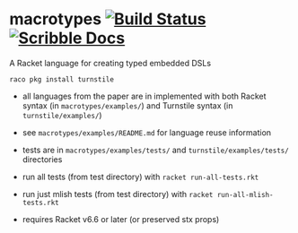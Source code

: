 # macrotypes [![Build Status](https://travis-ci.org/stchang/macrotypes.svg?branch=master)](https://travis-ci.org/stchang/macrotypes) [![Scribble Docs](https://img.shields.io/badge/Docs-Scribble%20-blue.svg)](http://docs.racket-lang.org/turnstile/index.html)

A Racket language for creating typed embedded DSLs

`raco pkg install turnstile`

- all languages from the paper are in implemented with both Racket syntax (in `macrotypes/examples/`) and Turnstile syntax (in `turnstile/examples/`)

- see `macrotypes/examples/README.md` for language reuse information

- tests are in `macrotypes/examples/tests/` and `turnstile/examples/tests/` directories

- run all tests (from test directory) with `racket run-all-tests.rkt`

- run just mlish tests (from test directory) with `racket run-all-mlish-tests.rkt`

- requires Racket v6.6 or later (or preserved stx props)